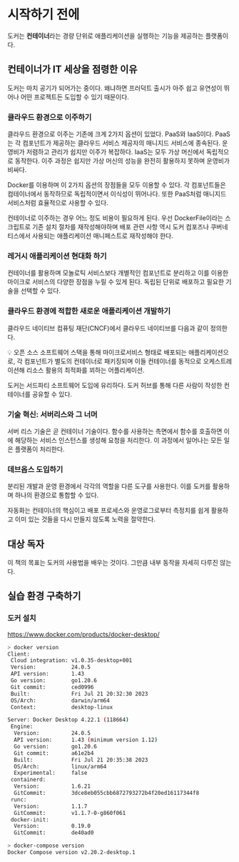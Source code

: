 # 시작하기 전에

도커는 **컨테이너**라는 경량 단위로 애플리케이션을 실행하는 기능을 제공하는 플랫폼이다.

## 컨테이너가 IT 세상을 점령한 이유

도커는 마치 공기가 되어가는 중이다. 왜냐하면 프러덕트 출시가 아주 쉽고 유연성이 뛰어나 어떤 프로젝트든 도입할 수 있기 때문이다.

### 클라우드 환경으로 이주하기

클라우드 환경으로 이주는 기존에 크게 2가지 옵션이 있었다. PaaS와 IaaS이다. PaaS는 각 컴포넌트가 제공하는 클라우드 서비스 제공자의 매니지드 서비스에 종속된다. 운영비가 저렴하고 관리가 쉽지만 이주가 복잡하다. IaaS는 모두 가상 머신에서 독립적으로 동작한다. 이주 과정은 쉽지만 가상 머신의 성능을 완전히 활용하지 못하며 운영비가 비싸다.

Docker를 이용하며 이 2가지 옵션의 장점들을 모두 이용할 수 있다. 각 컴포넌트들은 컴테이너에서 동작하므로 독립적이면서 이식성이 뛰어나다. 또한 PaaS처럼 매니지드 서비스처럼 효율적으로 사용할 수 있다.

컨테이너로 이주하는 경우 어느 정도 비용이 필요하게 된다. 우선 DockerFile이라는 스크립트로 기존 설치 절차를 재작성해야하며 배포 관련 사항 역시 도커 컴포즈나 쿠버네티스에서 사용되는 애플리케이션 매니페스트로 재작성해야 한다.

### 레거시 애플리케이션 현대화 하기

컨테이너를 활용하며 모놀로틱 서비스보다 개별적인 컴포넌트로 분리하고 이를 이용한 마이크로 서비스의 다양한 장점을 누릴 수 있게 된다. 독립된 단위로 배포하고 필요한 기술을 선택할 수 있다.

### 클라우드 환경에 적합한 새로운 애플리케이션 개발하기

클라우드 네이티브 컴퓨팅 재단(CNCF)에서 클라우드 네이티브를 다음과 같이 정의한다.

<aside>
💡 오픈 소스 소프트웨어 스택을 통해 마이크로서비스 형태로 배포되는 애플리케이션으로, 각 컴포넌트가 별도의 컨테이너로 패키징되며 이들 컨테이너를 동적으로 오케스트레이션해 리소스 활용의 최적화를 꾀하는 어플리케이션.

</aside>

도커는 서드파티 소프트웨어 도입에 유리하다. 도커 허브를 통해 다른 사람이 작성한 컨테이너를 공유할 수 있다.

### 기술 혁신: 서버리스와 그 너머

서버 리스 기술은 곧 컨테이너 기술이다. 함수를 사용하는 측면에서 함수를 호출하면 이에 해당하는 서비스 인스턴스를 생성해 요청을 처리한다. 이 과정에서 일어나는 모든 일은 플랫폼이 처리한다.

### 데브옵스 도입하기

분리된 개발과 운영 환경에서 각각의 역할을 다른 도구를 사용한다. 이를 도커를 활용하며 하나의 환경으로 통합할 수 있다.

자동화는 컨테이너의 핵심이고 배포 프로세스와 운영로그로부터 측정치를 쉽게 활용하고 이미 있는 것들을 다시 만들지 않도록 노력을 절약한다.

## 대상 독자

이 책의 목표는 도커의 사용법을 배우는 것이다. 그만큼 내부 동작을 자세히 다루진 않는다.

## 실습 환경 구축하기

### 도커 설치

https://www.docker.com/products/docker-desktop/

```bash
> docker version
Client:
 Cloud integration: v1.0.35-desktop+001
 Version:           24.0.5
 API version:       1.43
 Go version:        go1.20.6
 Git commit:        ced0996
 Built:             Fri Jul 21 20:32:30 2023
 OS/Arch:           darwin/arm64
 Context:           desktop-linux

Server: Docker Desktop 4.22.1 (118664)
 Engine:
  Version:          24.0.5
  API version:      1.43 (minimum version 1.12)
  Go version:       go1.20.6
  Git commit:       a61e2b4
  Built:            Fri Jul 21 20:35:38 2023
  OS/Arch:          linux/arm64
  Experimental:     false
 containerd:
  Version:          1.6.21
  GitCommit:        3dce8eb055cbb6872793272b4f20ed16117344f8
 runc:
  Version:          1.1.7
  GitCommit:        v1.1.7-0-g860f061
 docker-init:
  Version:          0.19.0
  GitCommit:        de40ad0
```

```bash
> docker-compose version
Docker Compose version v2.20.2-desktop.1
```
